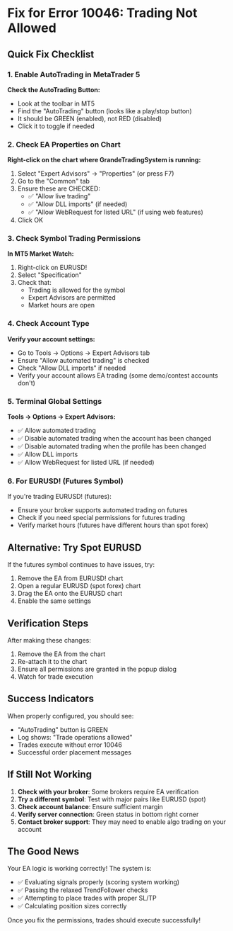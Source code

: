 # Fix for Error 10046: Trading Not Allowed

## Quick Fix Checklist

### 1. Enable AutoTrading in MetaTrader 5

**Check the AutoTrading Button:**
- Look at the toolbar in MT5
- Find the "AutoTrading" button (looks like a play/stop button)
- It should be GREEN (enabled), not RED (disabled)
- Click it to toggle if needed

### 2. Check EA Properties on Chart

**Right-click on the chart where GrandeTradingSystem is running:**
1. Select "Expert Advisors" → "Properties" (or press F7)
2. Go to the "Common" tab
3. Ensure these are CHECKED:
   - ✅ "Allow live trading"
   - ✅ "Allow DLL imports" (if needed)
   - ✅ "Allow WebRequest for listed URL" (if using web features)
4. Click OK

### 3. Check Symbol Trading Permissions

**In MT5 Market Watch:**
1. Right-click on EURUSD! 
2. Select "Specification"
3. Check that:
   - Trading is allowed for the symbol
   - Expert Advisors are permitted
   - Market hours are open

### 4. Check Account Type

**Verify your account settings:**
- Go to Tools → Options → Expert Advisors tab
- Ensure "Allow automated trading" is checked
- Check "Allow DLL imports" if needed
- Verify your account allows EA trading (some demo/contest accounts don't)

### 5. Terminal Global Settings

**Tools → Options → Expert Advisors:**
- ✅ Allow automated trading
- ✅ Disable automated trading when the account has been changed
- ✅ Disable automated trading when the profile has been changed
- ✅ Allow DLL imports
- ✅ Allow WebRequest for listed URL (if needed)

### 6. For EURUSD! (Futures Symbol)

If you're trading EURUSD! (futures):
- Ensure your broker supports automated trading on futures
- Check if you need special permissions for futures trading
- Verify market hours (futures have different hours than spot forex)

## Alternative: Try Spot EURUSD

If the futures symbol continues to have issues, try:
1. Remove the EA from EURUSD! chart
2. Open a regular EURUSD (spot forex) chart
3. Drag the EA onto the EURUSD chart
4. Enable the same settings

## Verification Steps

After making these changes:
1. Remove the EA from the chart
2. Re-attach it to the chart
3. Ensure all permissions are granted in the popup dialog
4. Watch for trade execution

## Success Indicators

When properly configured, you should see:
- "AutoTrading" button is GREEN
- Log shows: "Trade operations allowed"
- Trades execute without error 10046
- Successful order placement messages

## If Still Not Working

1. **Check with your broker**: Some brokers require EA verification
2. **Try a different symbol**: Test with major pairs like EURUSD (spot)
3. **Check account balance**: Ensure sufficient margin
4. **Verify server connection**: Green status in bottom right corner
5. **Contact broker support**: They may need to enable algo trading on your account

## The Good News

Your EA logic is working correctly! The system is:
- ✅ Evaluating signals properly (scoring system working)
- ✅ Passing the relaxed TrendFollower checks
- ✅ Attempting to place trades with proper SL/TP
- ✅ Calculating position sizes correctly

Once you fix the permissions, trades should execute successfully!
